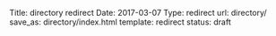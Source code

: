 Title:          directory redirect
Date:           2017-03-07
Type:           redirect
url:            directory/
save_as:        directory/index.html
template:       redirect
status:         draft
